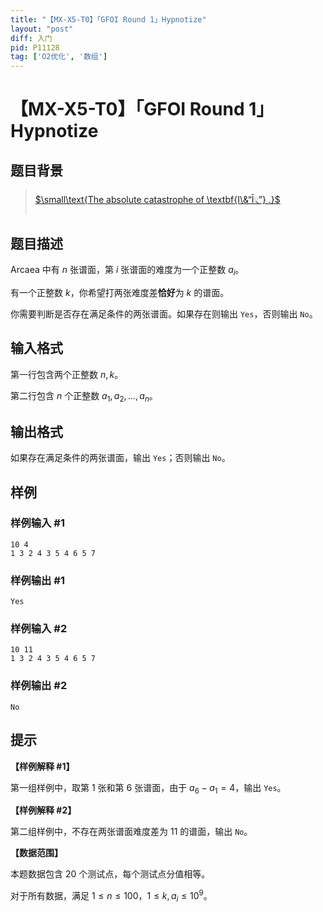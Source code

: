 ```yaml
---
title: "【MX-X5-T0】「GFOI Round 1」Hypnotize"
layout: "post"
diff: 入门
pid: P11128
tag: ['O2优化', '数组']
---
```

# 【MX-X5-T0】「GFOI Round 1」Hypnotize
## 题目背景

> [$\small\text{The absolute catastrophe of \textbf{I\&“Ī྄”} .}$](https://music.163.com/#/song?id=2610328481)
## 题目描述

Arcaea 中有 $n$ 张谱面，第 $i$ 张谱面的难度为一个正整数 $a_i$。

有一个正整数 $k$，你希望打两张难度差**恰好**为 $k$ 的谱面。

你需要判断是否存在满足条件的两张谱面。如果存在则输出 `Yes`，否则输出 `No`。
## 输入格式

第一行包含两个正整数 $n,k$。

第二行包含 $n$ 个正整数 $a_1,a_2,\ldots,a_n$。
## 输出格式

如果存在满足条件的两张谱面，输出 `Yes`；否则输出 `No`。
## 样例

### 样例输入 #1
```
10 4
1 3 2 4 3 5 4 6 5 7
```
### 样例输出 #1
```
Yes
```
### 样例输入 #2
```
10 11
1 3 2 4 3 5 4 6 5 7
```
### 样例输出 #2
```
No
```
## 提示

**【样例解释 #1】**

第一组样例中，取第 $1$ 张和第 $6$ 张谱面，由于 $a_6-a_1=4$，输出 `Yes`。

**【样例解释 #2】**

第二组样例中，不存在两张谱面难度差为 $11$ 的谱面，输出 `No`。

**【数据范围】**

本题数据包含 $20$ 个测试点，每个测试点分值相等。

对于所有数据，满足 $1\le n\le 100$，$1\le k,a_i\le 10^9$。
